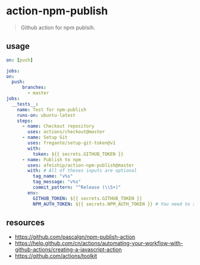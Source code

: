 # action-npm-publish
> Github action for npm publsih.

## usage
```yml
on: [push]

jobs:
on:
  push:
      branches:
        - master
jobs:
  __tests__:
    name: Test for npm-publish
    runs-on: ubuntu-latest
    steps:
      - name: Checkout repository
        uses: actions/checkout@master
      - name: Setup Git
        uses: fregante/setup-git-token@v1
        with:
          token: ${{ secrets.GITHUB_TOKEN }}
      - name: Publish to npm
        uses: afeiship/action-npm-publish@master
        with: # All of theses inputs are optional
          tag_name: "v%s"
          tag_message: "v%s"
          commit_pattern: "^Release (\\S+)"
        env:
          GITHUB_TOKEN: ${{ secrets.GITHUB_TOKEN }}
          NPM_AUTH_TOKEN: ${{ secrets.NPM_AUTH_TOKEN }} # You need to set this in your repo settings
```

## resources
- https://github.com/pascalgn/npm-publish-action
- https://help.github.com/cn/actions/automating-your-workflow-with-github-actions/creating-a-javascript-action
- https://github.com/actions/toolkit
